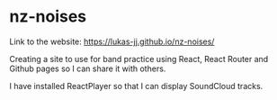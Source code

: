 # nz-noises 

Link to the website: https://lukas-jj.github.io/nz-noises/ 

Creating a site to use for band practice using React, React Router and Github pages so I can share it with others.

I have installed ReactPlayer so that I can display SoundCloud tracks.
